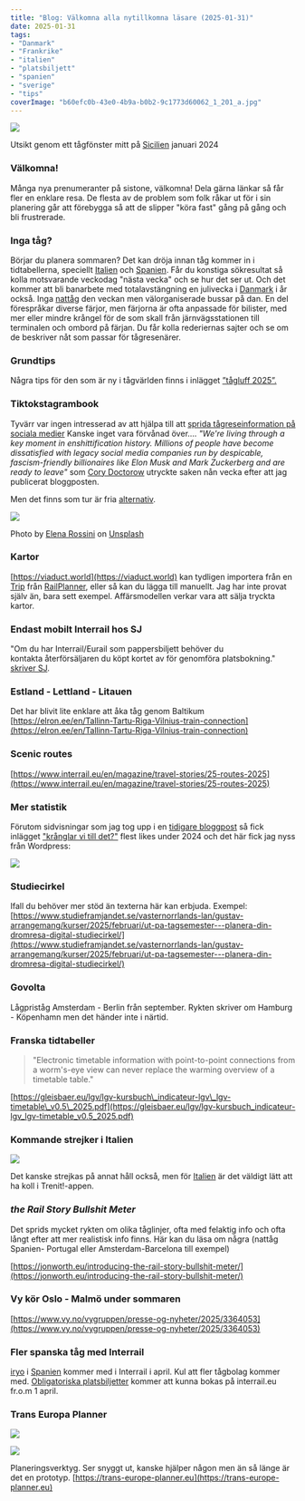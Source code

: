 ```yaml
---
title: "Blog: Välkomna alla nytillkomna läsare (2025-01-31)"
date: 2025-01-31
tags:
- "Danmark"
- "Frankrike"
- "italien"
- "platsbiljett"
- "spanien"
- "sverige"
- "tips"
coverImage: "b60efc0b-43e0-4b9a-b0b2-9c1773d60062_1_201_a.jpg"
---
```


![](images/valkomna-alla-nytillkomna-lasare_5.jpg?w=1024)

<figcaption>

Utsikt genom ett tågfönster mitt på [Sicilien](https://www.trainfo.eu/sicilien-kalbrien-apulien/) januari 2024

</figcaption>

### Välkomna!

Många nya prenumeranter på sistone, välkomna! Dela gärna länkar så får fler en enklare resa. De flesta av de problem som folk råkar ut för i sin planering går att förebygga så att de slipper "köra fast" gång på gång och bli frustrerade.

### Inga tåg?

Börjar du planera sommaren? Det kan dröja innan tåg kommer in i tidtabellerna, speciellt [Italien](https://www.trainfo.eu/italien/) och [Spanien](https://www.trainfo.eu/spanien/). Får du konstiga sökresultat så kolla motsvarande veckodag "nästa vecka" och se hur det ser ut. Och det kommer att bli banarbete med totalavstängning en julivecka i [Danmark](https://www.trainfo.eu/Danmark/) i år också. Inga [nattåg](https://www.trainfo.eu/nattag/) den veckan men välorganiserade bussar på dan. En del förespråkar diverse färjor, men färjorna är ofta anpassade för bilister, med mer eller mindre krångel för de som skall från järnvägsstationen till terminalen och ombord på färjan. Du får kolla rederiernas sajter och se om de beskriver nåt som passar för tågresenärer.

### Grundtips

Några tips för den som är ny i tågvärlden finns i inlägget [”tågluff 2025”.](https://www.trainfo.eu/2025/01/19/tagluff-2025/)

### Tiktokstagrambook

Tyvärr var ingen intresserad av att hjälpa till att [sprida tågreseinformation på sociala medier](https://www.trainfo.eu/2025/01/11/sokes-social-media-manager-till-sveriges-popularaste-interrail-blogg/) Kanske inget vara förvånad över.... _"We're living through a key moment in enshittification history. Millions of people have become dissatisfied with legacy social media companies run by despicable, fascism-friendly billionaires like Elon Musk and Mark Zuckerberg and are ready to leave"_ som [Cory Doctorow](https://pluralistic.net/2025/01/23/defense-in-depth/) utryckte saken nån vecka efter att jag publicerat bloggposten.

Men det finns som tur är fria [alternativ](https://blog.elenarossini.com/the-future-of-social-is-here-a-show-and-tell-part-1-mastodon-pixelfed-2/).

![](images/valkomna-alla-nytillkomna-lasare_4.jpg?w=1024)

<figcaption>

Photo by [Elena Rossini](https://unsplash.com/@elenarossini?utm_content=creditCopyText&utm_medium=referral&utm_source=unsplash) on [Unsplash](https://unsplash.com/photos/a-person-holding-a-smart-phone-in-their-hand-9Xf-jxvfpW8?utm_content=creditCopyText&utm_medium=referral&utm_source=unsplash)

</figcaption>

### Kartor

[https://viaduct.world](https://viaduct.world) kan tydligen importera från en [Trip](https://www.trainfo.eu/en-interrail-resa-steg-for-steg/) från [RailPlanner](https://www.trainfo.eu/railplanner-appen/), eller så kan du lägga till manuellt. Jag har inte provat själv än, bara sett exempel. Affärsmodellen verkar vara att sälja tryckta kartor.

### Endast mobilt Interrail hos SJ

"Om du har Interrail/Eurail som pappersbiljett behöver du kontakta återförsäljaren du köpt kortet av för genomföra platsbokning." [skriver SJ](https://www.sj.se/kundservice/fragor-och-svar/313/eurail).

### Estland - Lettland - Litauen

Det har blivit lite enklare att åka tåg genom Baltikum [https://elron.ee/en/Tallinn-Tartu-Riga-Vilnius-train-connection](https://elron.ee/en/Tallinn-Tartu-Riga-Vilnius-train-connection)

### Scenic routes

[https://www.interrail.eu/en/magazine/travel-stories/25-routes-2025](https://www.interrail.eu/en/magazine/travel-stories/25-routes-2025)

### Mer statistik

Förutom sidvisningar som jag tog upp i en [tidigare bloggpost](https://www.trainfo.eu/2025/01/05/nytt-och-populart/) så fick inlägget ["krånglar vi till det?"](https://www.trainfo.eu/2024/08/13/kranglar-vi-till-det/) flest likes under 2024 och det här fick jag nyss från Wordpress:

![](images/valkomna-alla-nytillkomna-lasare_2.png?w=398)

### Studiecirkel

Ifall du behöver mer stöd än texterna här kan erbjuda. Exempel: [https://www.studieframjandet.se/vasternorrlands-lan/gustav-arrangemang/kurser/2025/februari/ut-pa-tagsemester---planera-din-dromresa-digital-studiecirkel/](https://www.studieframjandet.se/vasternorrlands-lan/gustav-arrangemang/kurser/2025/februari/ut-pa-tagsemester---planera-din-dromresa-digital-studiecirkel/)

### Govolta

Lågpriståg Amsterdam - Berlin från september. Rykten skriver om Hamburg - Köpenhamn men det händer inte i närtid.

### Franska tidtabeller

> "Electronic timetable information with point-to-point connections from a worm's-eye view can never replace the warming overview of a timetable table."

[https://gleisbaer.eu/lgv/lgv-kursbuch\_indicateur-lgv\_lgv-timetable\_v0.5\_2025.pdf](https://gleisbaer.eu/lgv/lgv-kursbuch_indicateur-lgv_lgv-timetable_v0.5_2025.pdf)

### Kommande strejker i Italien

![](images/img_0362-1.jpg?w=750)

Det kanske strejkas på annat håll också, men för [Italien](https://www.trainfo.eu/italien/) är det väldigt lätt att ha koll i Trenit!-appen.

### _the Rail Story Bullshit Meter_

Det sprids mycket rykten om olika tåglinjer, ofta med felaktig info och ofta långt efter att mer realistisk info finns. Här kan du läsa om några (nattåg Spanien- Portugal eller Amsterdam-Barcelona till exempel)

[https://jonworth.eu/introducing-the-rail-story-bullshit-meter/](https://jonworth.eu/introducing-the-rail-story-bullshit-meter/)

### Vy kör Oslo - Malmö under sommaren

[https://www.vy.no/vygruppen/presse-og-nyheter/2025/3364053](https://www.vy.no/vygruppen/presse-og-nyheter/2025/3364053)

### Fler spanska tåg med Interrail

[iryo](https://iryo.eu/en/) i [Spanien](https://www.trainfo.eu/spanien/) kommer med i Interrail i april. Kul att fler tågbolag kommer med. [Obligatoriska platsbiljetter](https://www.trainfo.eu/platsbiljettskrav-eller-inte/) kommer att kunna bokas på interrail.eu fr.o.m 1 april.

### Trans Europa Planner

![](images/valkomna-alla-nytillkomna-lasare_3.png?w=894)

![](images/valkomna-alla-nytillkomna-lasare_1.png?w=828)

Planeringsverktyg. Ser snyggt ut, kanske hjälper någon men än så länge är det en prototyp. [https://trans-europe-planner.eu](https://trans-europe-planner.eu)
